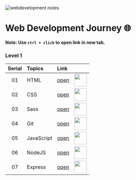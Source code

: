 ![webdevelopment notes](https://github.com/shubhsharma19/web-development-notes/assets/69891912/11b01e78-fd52-43da-99df-ec6d81f89c91)


<h1 align="left"> Web Development Journey 🌐 </h1>

**Note: Use `ctrl + click` to open link in new tab.**

### Level 1
| Serial | Topics | Link | |
|:--:|:-----------|:--|:--:|
| 01 | HTML | [open](https://github.com/shubhsharma19/web-development-notes/tree/main/HTML) | <img src = "https://upload.wikimedia.org/wikipedia/commons/thumb/3/38/HTML5_Badge.svg/800px-HTML5_Badge.svg.png" width = "40">
| 02 | CSS | [open](https://github.com/shubhsharma19/web-development-notes/tree/main/CSS) | <img src = "https://upload.wikimedia.org/wikipedia/commons/thumb/6/62/CSS3_logo.svg/800px-CSS3_logo.svg.png" width = "40">
| 03 | Sass | [open](https://github.com/shubhsharma19/web-development-notes/tree/main/Sass) |  <img src = "https://upload.wikimedia.org/wikipedia/commons/thumb/9/96/Sass_Logo_Color.svg/2560px-Sass_Logo_Color.svg.png" width = "40">
| 04 | Git | [open](https://github.com/shubhsharma19/web-development-notes/tree/main/Git) |<img src = "https://upload.wikimedia.org/wikipedia/commons/thumb/3/3f/Git_icon.svg/2048px-Git_icon.svg.png" width ="40">|
| 05 | JavaScript | [open](https://github.com/shubhsharma19/web-development-notes/tree/main/JavaScript) | <img width = "40" src = "https://github.com/shubhsharma19/web-dev-journey/assets/69891912/d7dde645-d379-4b71-bd4a-a4cca98056a4"> |
| 06 | NodeJS | [open](https://github.com/shubhsharma19/web-dev-journey/tree/main/NodeJS) | <img width = "40" src = "https://static-00.iconduck.com/assets.00/node-js-icon-454x512-nztofx17.png">
| 07 | Express | [open](https://github.com/shubhsharma19/web-dev-journey/blob/main/Express) | <img width = "40" src = "https://w7.pngwing.com/pngs/925/447/png-transparent-express-js-node-js-javascript-mongodb-node-js-text-trademark-logo.png">
